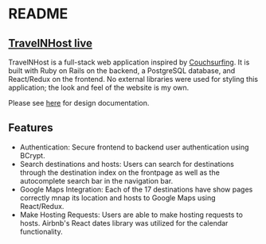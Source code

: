 # README


## [TravelNHost live](https://travelnhost.herokuapp.com/#/)

TravelNHost is a full-stack web application inspired by [Couchsurfing](https://www.couchsurfing.com). It is built with Ruby on Rails on the backend, a PostgreSQL database, and React/Redux on the frontend. No external libraries were used for styling this application; the look and feel of the website is my own. 

Please see [here](https://github.com/ayoung0131/TravelNHost/wiki) for design documentation. 

## Features 

* Authentication: Secure frontend to backend user authentication using BCrypt.
* Search destinations and hosts: Users can search for destinations through the destination index on the frontpage as well as the autocomplete search bar in the navigation bar. 
* Google Maps Integration: Each of the 17 destinations have show pages correctly mnap its location and hosts to Google Maps using React/Redux. 
* Make Hosting Requests: Users are able to make hosting requests to hosts. Airbnb's React dates library was utilized for the calendar functionality. 

